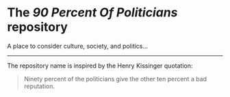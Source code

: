 # The *90 Percent Of Politicians* repository

A place to consider culture, society, and politics...


---

The repository name is inspired by the Henry Kissinger quotation:

> Ninety percent of the politicians give the other ten percent a bad reputation.

